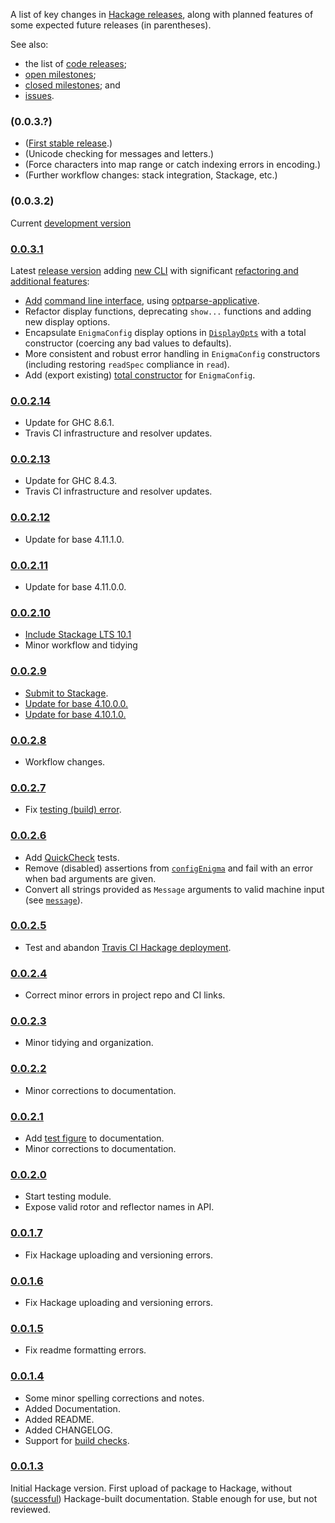 A list of key changes in [Hackage releases], along with planned features of some expected future releases (in
parentheses).

See also:

* the list of [code releases];
* [open milestones];
* [closed milestones]; and
* [issues].

### (0.0.3.?)

* ([First stable release].)
* (Unicode checking for messages and letters.)
* (Force characters into map range or catch indexing errors in encoding.)
* (Further workflow changes: stack integration, Stackage, etc.)

### (0.0.3.2)

Current [development version]

### [0.0.3.1]

Latest [release version] adding [new CLI] with significant
[refactoring and additional features](https://github.com/orome/crypto-enigma-hs/compare/0.0.2.14...0.0.3.1):

* [Add](https://github.com/orome/crypto-enigma-hs/issues/13)
  [command line interface](https://github.com/orome/crypto-enigma-hs#functionality-command-line),
  using [optparse-applicative](http://hackage.haskell.org/package/optparse-applicative).
* Refactor display functions, deprecating `show...` functions and adding new display options.
* Encapsulate `EnigmaConfig` display options in
  [`DisplayOpts`](https://hackage.haskell.org/package/crypto-enigma/docs/Crypto-Enigma-Display.html#DisplayOptsA)
  with a total constructor (coercing any bad values to defaults).
* More consistent and robust error handling in `EnigmaConfig` constructors
  (including restoring `readSpec` compliance in `read`).
* Add (export existing) [total constructor](https://hackage.haskell.org/package/crypto-enigma/docs/Crypto-Enigma.html#v:configEnigmaExcept)
  for `EnigmaConfig`.

### [0.0.2.14]

* Update for GHC 8.6.1.
* Travis CI infrastructure and resolver updates.

### [0.0.2.13]

* Update for GHC 8.4.3.
* Travis CI infrastructure and resolver updates.

### [0.0.2.12]

* Update for base 4.11.1.0.

### [0.0.2.11]

* Update for base 4.11.0.0.

### [0.0.2.10]

* [Include Stackage LTS 10.1](https://www.stackage.org/lts-10.1)
* Minor workflow and tidying

### [0.0.2.9]

* [Submit to Stackage](https://github.com/orome/crypto-enigma-hs/issues/19).
* [Update for base 4.10.0.0.](https://github.com/orome/crypto-enigma-hs/issues/22)
* [Update for base 4.10.1.0.](https://github.com/orome/crypto-enigma-hs/issues/24)

### [0.0.2.8]

* Workflow changes.

### [0.0.2.7]

* Fix [testing (build) error](https://travis-ci.org/orome/crypto-enigma-hs/jobs/187207215).

### [0.0.2.6]

* Add [QuickCheck](https://hackage.haskell.org/package/QuickCheck) tests.
* Remove (disabled) assertions from
  [`configEnigma`](https://hackage.haskell.org/package/crypto-enigma/docs/Crypto-Enigma.html#v:configEnigma) and fail
  with an error when bad arguments are given.
* Convert all strings provided as `Message` arguments to valid machine input (see
  [`message`](https://hackage.haskell.org/package/crypto-enigma/docs/Crypto-Enigma.html#v:message)).

### [0.0.2.5]

* Test and abandon [Travis CI Hackage deployment](http://docs.travis-ci.com/user/deployment/hackage/).

### [0.0.2.4]

* Correct minor errors in project repo and CI links.

### [0.0.2.3]

* Minor tidying and organization.

### [0.0.2.2]

* Minor corrections to documentation.

### [0.0.2.1]

* Add [test figure] to documentation.
* Minor corrections to documentation.

### [0.0.2.0]

* Start testing module.
* Expose valid rotor and reflector names in API.

### [0.0.1.7]

* Fix Hackage uploading and versioning errors.

### [0.0.1.6]

* Fix Hackage uploading and versioning errors.

### [0.0.1.5]

* Fix readme formatting errors.

### [0.0.1.4]

* Some minor spelling corrections and notes.
* Added Documentation.
* Added README.
* Added CHANGELOG.
* Support for [build checks].

### [0.0.1.3]

Initial Hackage version. First upload of package to Hackage, without
([successful](https://hackage.haskell.org/package/crypto-enigma-0.0.1.3/reports/1)) Hackage-built documentation.
Stable enough for use, but not reviewed.

[Hackage releases]: https://hackage.haskell.org/package/crypto-enigma
[test figure]: https://hackage.haskell.org/package/crypto-enigma/docs/Crypto-Enigma-Display.html#showEnigmaConfigInternalFIG
[build checks]: https://travis-ci.org/orome/crypto-enigma-hs/branches
[code releases]: https://github.com/orome/crypto-enigma-hs/releases
[closed milestones]: https://github.com/orome/crypto-enigma-hs/milestones?state=closed
[open milestones]: https://github.com/orome/crypto-enigma-hs/milestones?state=open
[issues]: https://github.com/orome/crypto-enigma-hs/issues?utf8=✓&q=
[First stable release]: https://github.com/orome/crypto-enigma-hs/milestones/First%20Stable%20Release

[release version]: https://github.com/orome/crypto-enigma-hs/tree/hackage
[development version]: https://github.com/orome/crypto-enigma-hs/tree/develop
[new CLI]: https://github.com/orome/crypto-enigma-hs/tree/new/cli

[0.0.3.1]: https://github.com/orome/crypto-enigma-hs/releases/tag/0.0.3.1
[0.0.2.14]: https://github.com/orome/crypto-enigma-hs/releases/tag/0.0.2.14
[0.0.2.13]: https://github.com/orome/crypto-enigma-hs/releases/tag/0.0.2.13
[0.0.2.12]: https://github.com/orome/crypto-enigma-hs/releases/tag/0.0.2.12
[0.0.2.11]: https://github.com/orome/crypto-enigma-hs/releases/tag/0.0.2.11
[0.0.2.10]: https://github.com/orome/crypto-enigma-hs/releases/tag/0.0.2.10
[0.0.2.9]: https://github.com/orome/crypto-enigma-hs/releases/tag/0.0.2.9
[0.0.2.8]: https://github.com/orome/crypto-enigma-hs/releases/tag/0.0.2.8
[0.0.2.7]: https://github.com/orome/crypto-enigma-hs/releases/tag/0.0.2.7
[0.0.2.6]: https://github.com/orome/crypto-enigma-hs/releases/tag/0.0.2.6
[0.0.2.5]: https://github.com/orome/crypto-enigma-hs/releases/tag/0.0.2.5
[0.0.2.4]: https://github.com/orome/crypto-enigma-hs/releases/tag/0.0.2.4
[0.0.2.3]: https://github.com/orome/crypto-enigma-hs/releases/tag/0.0.2.3
[0.0.2.2]: https://github.com/orome/crypto-enigma-hs/releases/tag/0.0.2.2
[0.0.2.1]: https://github.com/orome/crypto-enigma-hs/releases/tag/0.0.2.1
[0.0.2.0]: https://github.com/orome/crypto-enigma-hs/releases/tag/0.0.2.0
[0.0.1.7]: https://github.com/orome/crypto-enigma-hs/releases/tag/0.0.1.7
[0.0.1.6]: https://github.com/orome/crypto-enigma-hs/releases/tag/0.0.1.6
[0.0.1.5]: https://github.com/orome/crypto-enigma-hs/releases/tag/0.0.1.5
[0.0.1.4]: https://github.com/orome/crypto-enigma-hs/releases/tag/0.0.1.4
[0.0.1.3]: https://github.com/orome/crypto-enigma-hs/releases/tag/0.0.1.3